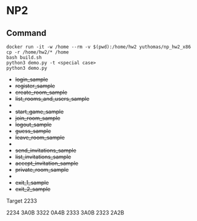 # NP2

## Command

```shell
docker run -it -w /home --rm -v $(pwd):/home/hw2 yuthomas/np_hw2_x86
cp -r /home/hw2/* /home
bash build.sh
python3 demo.py -t <special case>
python3 demo.py
```



+ ~~login_sample~~         
+ ~~register_sample~~
+ ~~create_room_sample~~
+  ~~list_rooms_and_users_sample~~ 
+ 
+ ~~start_game_sample~~
+ ~~join_room_sample~~
+ ~~logout_sample~~
+ ~~guess_sample~~      
+ ~~leave_room_sample~~
+  
+ ~~send_invitations_sample~~ 
+ ~~list_invitations_sample~~      
+ ~~accept_invitation_sample~~
+ ~~private_room_sample~~  
+ 
+ ~~exit_1_sample~~
+ ~~exit_2_sample~~

Target 2233

2234 3A0B
3322 0A4B
2333 3A0B
2323 2A2B
